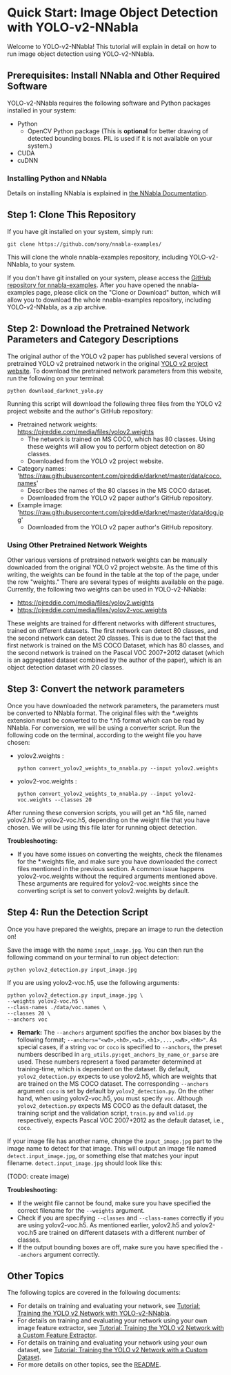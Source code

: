 # Quick Start: Image Object Detection with YOLO-v2-NNabla
Welcome to YOLO-v2-NNabla! This tutorial will explain in detail on how to run image object detection using YOLO-v2-NNabla.


## Prerequisites: Install NNabla and Other Required Software
YOLO-v2-NNabla requires the following software and Python packages installed in your system:

- Python
  - OpenCV Python package (This is **optional** for better drawing of detected bounding boxes. PIL is used if it is not available on your system.)
- CUDA
- cuDNN

### Installing Python and NNabla
Details on installing NNabla is explained in [the NNabla Documentation](https://nnabla.readthedocs.io/en/latest/python/installation.html).

## Step 1: Clone This Repository
If you have git installed on your system, simply run:
```
git clone https://github.com/sony/nnabla-examples/
```
This will clone the whole nnabla-examples repository, including YOLO-v2-NNabla, to your system.

If you don't have git installed on your system, please access the [GitHub repository for nnabla-examples](https://github.com/sony/nnabla-examples/). After you have opened the nnabla-examples page, please click on the "Clone or Download" button, which will allow you to download the whole nnabla-examples repository, including YOLO-v2-NNabla, as a zip archive.


## Step 2: Download the Pretrained Network Parameters and Category Descriptions
The original author of the YOLO v2 paper has published several versions of pretrained YOLO v2 pretrained network in the original [YOLO v2 project website](https://pjreddie.com/darknet/yolov2/). To download the pretrained network parameters from this website, run the following on your terminal:
```
python download_darknet_yolo.py
```
Running this script will download the following three files from the YOLO v2 project website and the author's GitHub repository:
- Pretrained network weights: https://pjreddie.com/media/files/yolov2.weights
  - The network is trained on MS COCO, which has 80 classes. Using these weights will allow you to perform object detection on 80 classes.
  - Downloaded from the YOLO v2 project website.
- Category names: 'https://raw.githubusercontent.com/pjreddie/darknet/master/data/coco.names'
  - Describes the names of the 80 classes in the MS COCO dataset.
  - Downloaded from the YOLO v2 paper author's GitHub repository.
- Example image: 'https://raw.githubusercontent.com/pjreddie/darknet/master/data/dog.jpg'
  - Downloaded from the YOLO v2 paper author's GitHub repository.

### Using Other Pretrained Network Weights
Other various versions of pretrained network weights can be manually downloaded from the original YOLO v2 project website. As the time of this writing, the weights can be found in the table at the top of the page, under the row "weights." There are several types of weights available on the page. Currently, the following two weights can be used in YOLO-v2-NNabla:

- https://pjreddie.com/media/files/yolov2.weights
- https://pjreddie.com/media/files/yolov2-voc.weights

These weights are trained for different networks with different structures, trained on different datasets. The first network can detect 80 classes, and the second network can detect 20 classes. This is due to the fact that the first network is trained on the MS COCO Dataset, which has 80 classes, and the second network is trained on the Pascal VOC 2007+2012 dataset (which is an aggregated dataset combined by the author of the paper), which is an object detection dataset with 20 classes.


## Step 3: Convert the network parameters
Once you have downloaded the network parameters, the parameters must be converted to NNabla format. The original files with the \*.weights extension must be converted to the \*.h5 format which can be read by NNabla. For conversion, we will be using a converter script. Run the following code on the terminal, according to the weight file you have chosen:

- yolov2.weights :
  ```
  python convert_yolov2_weights_to_nnabla.py --input yolov2.weights
  ```
- yolov2-voc.weights :
  ```
  python convert_yolov2_weights_to_nnabla.py --input yolov2-voc.weights --classes 20
  ```

After running these conversion scripts, you will get an \*.h5 file, named yolov2.h5 or yolov2-voc.h5, depending on the weight file that you have chosen. We will be using this file later for running object detection.

**Troubleshooting:**
- If you have some issues on converting the weights, check the filenames for the \*.weights file, and make sure you have downloaded the correct files mentioned in the previous section. A common issue happens yolov2-voc.weights without the required arguments mentioned above. These arguments are required for yolov2-voc.weights since the converting script is set to convert yolov2.weights by default.


## Step 4: Run the Detection Script
Once you have prepared the weights, prepare an image to run the detection on!

Save the image with the name `input_image.jpg`. You can then run the following command on your terminal to run object detection:
```
python yolov2_detection.py input_image.jpg
```

If you are using yolov2-voc.h5, use the following arguments:
```
python yolov2_detection.py input_image.jpg \
--weights yolov2-voc.h5 \
--class-names ./data/voc.names \
--classes 20 \
--anchors voc
```
- **Remark:** The `--anchors` argument spcifies the anchor box biases by the following format; `--anchors="<w0>,<h0>,<w1>,<h1>,...,<wN>,<hN>"`. As special cases, if a string `voc` or `coco` is specified to `--anchors`, the preset numbers described in `arg_utils.py:get_anchors_by_name_or_parse` are used. These numbers represent a fixed parameter determined at training-time, which is dependent on the dataset. By default, `yolov2_detection.py` expects to use yolov2.h5, which are weights that are trained on the MS COCO dataset. The corresponding `--anchors` argument `coco` is set by default by `yolov2_detection.py`. On the other hand, when using yolov2-voc.h5, you must specify `voc`. Although `yolov2_detection.py` expects MS COCO as the default dataset, the training script and the validation script, `train.py` and `valid.py` respectively, expects Pascal VOC 2007+2012 as the default dataset, i.e., `coco`.

If your image file has another name, change the `input_image.jpg` part to the image name to detect for that image. This will output an image file named `detect.input_image.jpg`, or something else that matches your input filename. `detect.input_image.jpg` should look like this:

(TODO: create image)

**Troubleshooting:**
- If the weight file cannot be found, make sure you have specified the correct filename for the `--weights` argument.
- Check if you are specifying `--classes` and `--class-names` correctly if you are using yolov2-voc.h5. As mentioned earlier, yolov2.h5 and yolov2-voc.h5 are trained on different datasets with a different number of classes.
- If the output bounding boxes are off, make sure you have specified the `--anchors` argument correctly.


## Other Topics
The following topics are covered in the following documents:

- For details on training and evaluating your network, see [Tutorial: Training the YOLO v2 Network with YOLO-v2-NNabla](./tutorial/tutorial_training.md).
- For details on training and evaluating your network using your own image feature extractor, see [Tutorial: Training the YOLO v2 Network with a Custom Feature Extractor](./tutorial/tutorial_custom_features.md).
- For details on training and evaluating your network using your own dataset, see [Tutorial: Training the YOLO v2 Network with a Custom Dataset](./tutorial/tutorial_custom_dataset.md).
- For more details on other topics, see the [README](./README.md).
